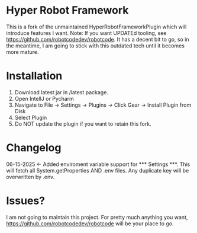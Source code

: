 # Hyper Robot Framework
This is a fork of the unmaintained HyperRobotFrameworkPlugin which will introduce features I want.
Note: If you want UPDATEd tooling, see https://github.com/robotcodedev/robotcode. It has a decent bit to go, so in the meantime, I am going to stick with this outdated tech until it becomes more mature.

# Installation
1) Download latest jar in /latest package.
2) Open IntellJ or Pycharm
3) Navigate to File -> Settings -> Plugins -> Click Gear -> Install Plugin from Disk
4) Select Plugin
5) Do NOT update the plugin if you want to retain this fork.

# Changelog
06-15-2025 <- Added enviroment variable support for *** Settings ***. This will fetch all System.getProperties AND .env files. Any duplicate key will be overwritten by .env. 

# Issues?
I am not going to maintain this project. For pretty much anything you want, https://github.com/robotcodedev/robotcode will be your place to go.
